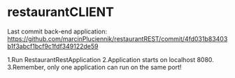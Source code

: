 # restaurantCLIENT

Last commit back-end application:
https://github.com/marcinPluciennik/restaurantREST/commit/4fd031b83403b1f3abcf1bcf9c1fdf349122de59

1.Run RestaurantRestApplication
2.Application starts on localhost 8080.
3.Remember, only one application can run on the same port!

